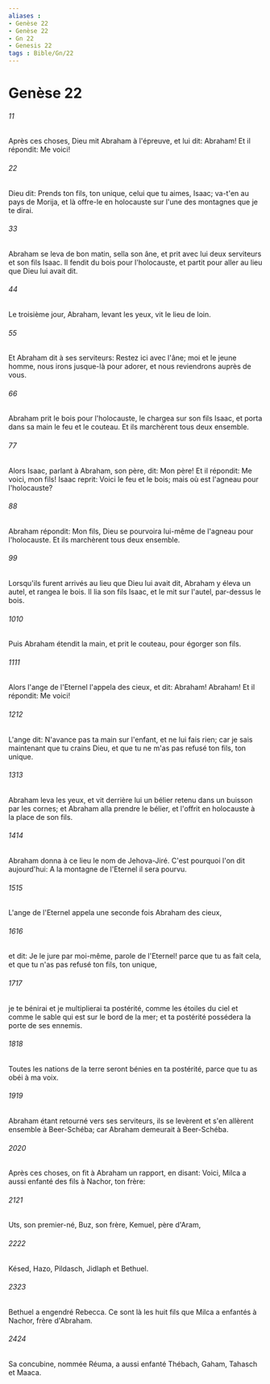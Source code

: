 ```yaml
---
aliases : 
- Genèse 22
- Genèse 22
- Gn 22
- Genesis 22
tags : Bible/Gn/22
---
```


# Genèse 22

###### 11
Après ces choses, Dieu mit Abraham à l'épreuve, et lui dit: Abraham! Et il répondit: Me voici!
###### 22
Dieu dit: Prends ton fils, ton unique, celui que tu aimes, Isaac; va-t'en au pays de Morija, et là offre-le en holocauste sur l'une des montagnes que je te dirai.
###### 33
Abraham se leva de bon matin, sella son âne, et prit avec lui deux serviteurs et son fils Isaac. Il fendit du bois pour l'holocauste, et partit pour aller au lieu que Dieu lui avait dit.
###### 44
Le troisième jour, Abraham, levant les yeux, vit le lieu de loin.
###### 55
Et Abraham dit à ses serviteurs: Restez ici avec l'âne; moi et le jeune homme, nous irons jusque-là pour adorer, et nous reviendrons auprès de vous.
###### 66
Abraham prit le bois pour l'holocauste, le chargea sur son fils Isaac, et porta dans sa main le feu et le couteau. Et ils marchèrent tous deux ensemble.
###### 77
Alors Isaac, parlant à Abraham, son père, dit: Mon père! Et il répondit: Me voici, mon fils! Isaac reprit: Voici le feu et le bois; mais où est l'agneau pour l'holocauste?
###### 88
Abraham répondit: Mon fils, Dieu se pourvoira lui-même de l'agneau pour l'holocauste. Et ils marchèrent tous deux ensemble.
###### 99
Lorsqu'ils furent arrivés au lieu que Dieu lui avait dit, Abraham y éleva un autel, et rangea le bois. Il lia son fils Isaac, et le mit sur l'autel, par-dessus le bois.
###### 1010
Puis Abraham étendit la main, et prit le couteau, pour égorger son fils.
###### 1111
Alors l'ange de l'Eternel l'appela des cieux, et dit: Abraham! Abraham! Et il répondit: Me voici!
###### 1212
L'ange dit: N'avance pas ta main sur l'enfant, et ne lui fais rien; car je sais maintenant que tu crains Dieu, et que tu ne m'as pas refusé ton fils, ton unique.
###### 1313
Abraham leva les yeux, et vit derrière lui un bélier retenu dans un buisson par les cornes; et Abraham alla prendre le bélier, et l'offrit en holocauste à la place de son fils.
###### 1414
Abraham donna à ce lieu le nom de Jehova-Jiré. C'est pourquoi l'on dit aujourd'hui: A la montagne de l'Eternel il sera pourvu.
###### 1515
L'ange de l'Eternel appela une seconde fois Abraham des cieux,
###### 1616
et dit: Je le jure par moi-même, parole de l'Eternel! parce que tu as fait cela, et que tu n'as pas refusé ton fils, ton unique,
###### 1717
je te bénirai et je multiplierai ta postérité, comme les étoiles du ciel et comme le sable qui est sur le bord de la mer; et ta postérité possédera la porte de ses ennemis.
###### 1818
Toutes les nations de la terre seront bénies en ta postérité, parce que tu as obéi à ma voix.
###### 1919
Abraham étant retourné vers ses serviteurs, ils se levèrent et s'en allèrent ensemble à Beer-Schéba; car Abraham demeurait à Beer-Schéba.
###### 2020
Après ces choses, on fit à Abraham un rapport, en disant: Voici, Milca a aussi enfanté des fils à Nachor, ton frère:
###### 2121
Uts, son premier-né, Buz, son frère, Kemuel, père d'Aram,
###### 2222
Késed, Hazo, Pildasch, Jidlaph et Bethuel.
###### 2323
Bethuel a engendré Rebecca. Ce sont là les huit fils que Milca a enfantés à Nachor, frère d'Abraham.
###### 2424
Sa concubine, nommée Réuma, a aussi enfanté Thébach, Gaham, Tahasch et Maaca.
